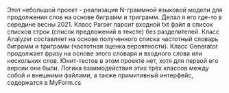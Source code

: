 Этот небольшой проект - реализация N-граммной языковой модели для продолжения слов на основе биграмм и триграмм. Делал я его где-то в середине весны 2021. Класс Parser парсит входной txt файл в список списков строк (список предложений в тексте) без разделителей. Класс Analyzer составляет на основе полученного списка частотный словарь биграмм и триграмм (частотная оценка вероятности). Класс Generator продолжает фразу на основе этого словаря и входного слова или нескольких слов. Юнит-тестов в этом проекте нет, хотя для первой его версии они были. Логика взаимодействия этих трёх классов между собой и внешними файлами, а также примитивный интерфейс, содержатся в MyForm.cs
